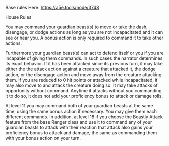Base rules Here: https://a5e.tools/node/3748

House Rules

You may command your guardian beast(s) to move or take the dash, disengage, or dodge actions as long as you are not incapacitated and it can see or hear you.  A bonus action is only required to command it to take other actions.

Furthermore your guardian beast(s) can act to defend itself or you if you are incapable of giving them commands. In such cases the narrator determines its exact behavior. If it has been attacked since its previous turn, it may take either the the attack action against a creature that attacked it, the dodge action, or the disengage action and move away from the creature attacking them. If you are reduced to 0 hit points or attacked while incapacitated, it may also move to and attack the creature doing so. It may take attacks of opportunity without command. Anytime it attacks without you commanding it to do so, it does not add your proficiency bonus to attack or damage rolls.

At level 11 you may command both of your guardian beasts at the same time, using the same bonus action if necessary. You may give them each different commands. In addition, at level 18 if you choose the Beastly Attack feature from the base Ranger class and use it to command any of your guardian beasts to attack with their reaction that attack also gains your proficiency bonus to attack and damage, the same as commanding them with your bonus action on your turn.